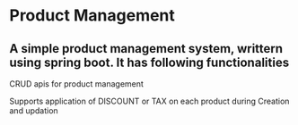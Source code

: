 # Product Management


 ## A simple product management system, writtern using spring boot. It has following functionalities

  CRUD apis for product management

  Supports application of DISCOUNT or TAX on each product during Creation and updation
  
